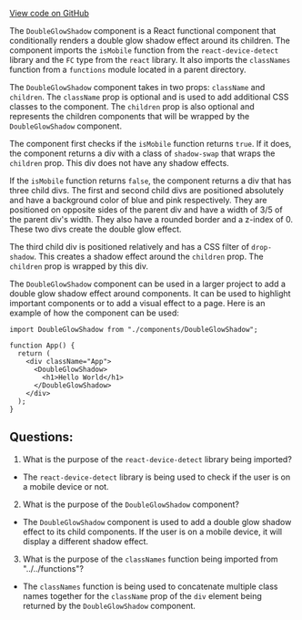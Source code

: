 [View code on GitHub](zoo-labs/zoo/blob/master/core/src/components/DoubleGlowShadow/index.tsx)

The `DoubleGlowShadow` component is a React functional component that conditionally renders a double glow shadow effect around its children. The component imports the `isMobile` function from the `react-device-detect` library and the `FC` type from the `react` library. It also imports the `classNames` function from a `functions` module located in a parent directory.

The `DoubleGlowShadow` component takes in two props: `className` and `children`. The `className` prop is optional and is used to add additional CSS classes to the component. The `children` prop is also optional and represents the children components that will be wrapped by the `DoubleGlowShadow` component.

The component first checks if the `isMobile` function returns `true`. If it does, the component returns a div with a class of `shadow-swap` that wraps the `children` prop. This div does not have any shadow effects.

If the `isMobile` function returns `false`, the component returns a div that has three child divs. The first and second child divs are positioned absolutely and have a background color of blue and pink respectively. They are positioned on opposite sides of the parent div and have a width of 3/5 of the parent div's width. They also have a rounded border and a z-index of 0. These two divs create the double glow effect.

The third child div is positioned relatively and has a CSS filter of `drop-shadow`. This creates a shadow effect around the `children` prop. The `children` prop is wrapped by this div.

The `DoubleGlowShadow` component can be used in a larger project to add a double glow shadow effect around components. It can be used to highlight important components or to add a visual effect to a page. Here is an example of how the component can be used:

```
import DoubleGlowShadow from "./components/DoubleGlowShadow";

function App() {
  return (
    <div className="App">
      <DoubleGlowShadow>
        <h1>Hello World</h1>
      </DoubleGlowShadow>
    </div>
  );
}
```
## Questions: 
 1. What is the purpose of the `react-device-detect` library being imported?
- The `react-device-detect` library is being used to check if the user is on a mobile device or not.

2. What is the purpose of the `DoubleGlowShadow` component?
- The `DoubleGlowShadow` component is used to add a double glow shadow effect to its child components. If the user is on a mobile device, it will display a different shadow effect.

3. What is the purpose of the `classNames` function being imported from "../../functions"?
- The `classNames` function is being used to concatenate multiple class names together for the `className` prop of the `div` element being returned by the `DoubleGlowShadow` component.